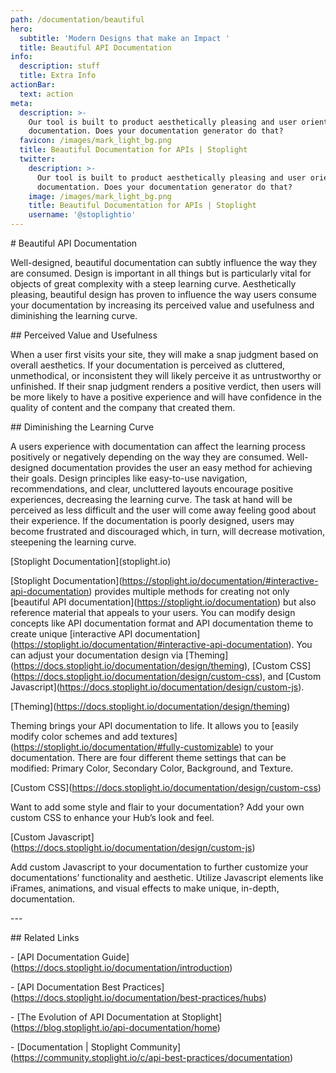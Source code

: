```yaml
---
path: /documentation/beautiful
hero:
  subtitle: 'Modern Designs that make an Impact '
  title: Beautiful API Documentation
info:
  description: stuff
  title: Extra Info
actionBar:
  text: action
meta:
  description: >-
    Our tool is built to product aesthetically pleasing and user oriented
    documentation. Does your documentation generator do that?
  favicon: /images/mark_light_bg.png
  title: Beautiful Documentation for APIs | Stoplight
  twitter:
    description: >-
      Our tool is built to product aesthetically pleasing and user oriented
      documentation. Does your documentation generator do that?
    image: /images/mark_light_bg.png
    title: Beautiful Documentation for APIs | Stoplight
    username: '@stoplightio'
---
```

\# Beautiful API Documentation

Well-designed, beautiful documentation can subtly influence the way they are consumed. Design is important in all things but is particularly vital for objects of great complexity with a steep learning curve.  Aesthetically pleasing, beautiful design has proven to influence the way users consume your documentation by increasing its perceived value and usefulness and diminishing the learning curve. 

\## Perceived Value and Usefulness 

When a user first visits your site, they will make a snap judgment based on overall aesthetics. If your documentation is perceived as cluttered, unmethodical, or inconsistent they will likely perceive it as untrustworthy or unfinished. If their snap judgment renders a positive verdict, then users will be more likely to have a positive experience and will have confidence in the quality of content and the company that created them. 

\## Diminishing the Learning Curve 

A users experience with documentation can affect the learning process positively or negatively depending on the way they are consumed. Well-designed documentation provides the user an easy method for achieving their goals. Design principles like easy-to-use navigation, recommendations, and clear, uncluttered layouts encourage positive experiences, decreasing the learning curve. The task at hand will be perceived as less difficult and the user will come away feeling good about their experience. If the documentation is poorly designed, users may become frustrated and discouraged which, in turn, will decrease motivation, steepening the learning curve. 

\[Stoplight Documentation](stoplight.io) 

\[Stoplight Documentation](https://stoplight.io/documentation/#interactive-api-documentation) provides multiple methods for creating not only \[beautiful API documentation](https://stoplight.io/documentation) but also reference material that appeals to your users. You can modify design concepts like API documentation format and API documentation theme to create unique \[interactive API documentation](https://stoplight.io/documentation/#interactive-api-documentation). You can adjust your documentation design via \[Theming](https://docs.stoplight.io/documentation/design/theming), \[Custom CSS](https://docs.stoplight.io/documentation/design/custom-css), and \[Custom Javascript](https://docs.stoplight.io/documentation/design/custom-js). 

\[Theming](https://docs.stoplight.io/documentation/design/theming) 

Theming brings your API documentation to life. It allows you to \[easily modify color schemes and add textures](https://stoplight.io/documentation/#fully-customizable) to your documentation. There are four different theme settings that can be modified: Primary Color, Secondary Color, Background, and Texture.

\[Custom CSS](https://docs.stoplight.io/documentation/design/custom-css)

Want to add some style and flair to your documentation? Add your own custom CSS to enhance your Hub’s look and feel. 

\[Custom Javascript](https://docs.stoplight.io/documentation/design/custom-js)

Add custom Javascript to your documentation to further customize your documentations’ functionality and aesthetic. Utilize Javascript elements like iFrames, animations, and visual effects to make unique, in-depth, documentation.

\---

\## Related Links

\- \[API Documentation Guide](https://docs.stoplight.io/documentation/introduction)

\- \[API Documentation Best Practices](https://docs.stoplight.io/documentation/best-practices/hubs)

\- \[The Evolution of API Documentation at Stoplight](https://blog.stoplight.io/api-documentation/home)

\- \[Documentation | Stoplight Community](https://community.stoplight.io/c/api-best-practices/documentation)
